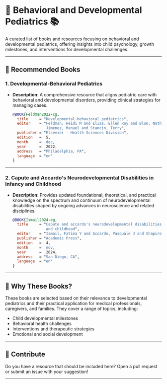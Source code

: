 # 📖 Behavioral and Developmental Pediatrics 📚

A curated list of books and resources focusing on behavioral and developmental pediatrics, offering insights into child psychology, growth milestones, and interventions for developmental challenges.

---

## 🌟 **Recommended Books**

### 1. **Developmental-Behavioral Pediatrics**
   - **Description**: A comprehensive resource that aligns pediatric care with behavioral and developmental disorders, providing clinical strategies for managing cases.

      ```bibtex
      @BOOK{Feldman2022-cg,
        title     = "Developmental-behavioral pediatrics",
        editor    = "Feldman, Heidi M and Elias, Ellen Roy and Blum, Nathan J and
                     Jimenez, Manuel and Stancin, Terry",
        publisher = "Elsevier - Health Sciences Division",
        edition   =  5,
        month     =  dec,
        year      =  2022,
        address   = "Philadelphia, PA",
        language  = "en"
      }

---

### 2. **Capute and Accardo's Neurodevelopmental Disabilities in Infancy and Childhood**
   - **Description**: Provides updated foundational, theoretical, and practical knowledge on the spectrum and continuum of neurodevelopmental disabilities shaped by ongoing advances in neuroscience and related disciplines.
   
      ```bibtex
      @BOOK{Ismail2024-eg,
        title     = "Capute and accardo's neurodevelopmental disabilities in infancy
                     and childhood",
        editor    = "Ismail, Fatima Y and Accardo, Pasquale J and Shapiro, Bruce K",
        publisher = "Academic Press",
        edition   =  4,
        month     =  nov,
        year      =  2024,
        address   = "San Diego, CA",
        language  = "en"
      }

---

## 📌 **Why These Books?**

These books are selected based on their relevance to developmental pediatrics and their practical application for medical professionals, caregivers, and families. They cover a range of topics, including:
- Child developmental milestones
- Behavioral health challenges
- Interventions and therapeutic strategies
- Emotional and social development

---

## 📎 **Contribute**

Do you have a resource that should be included here? Open a pull request or submit an issue with your suggestion!

---
